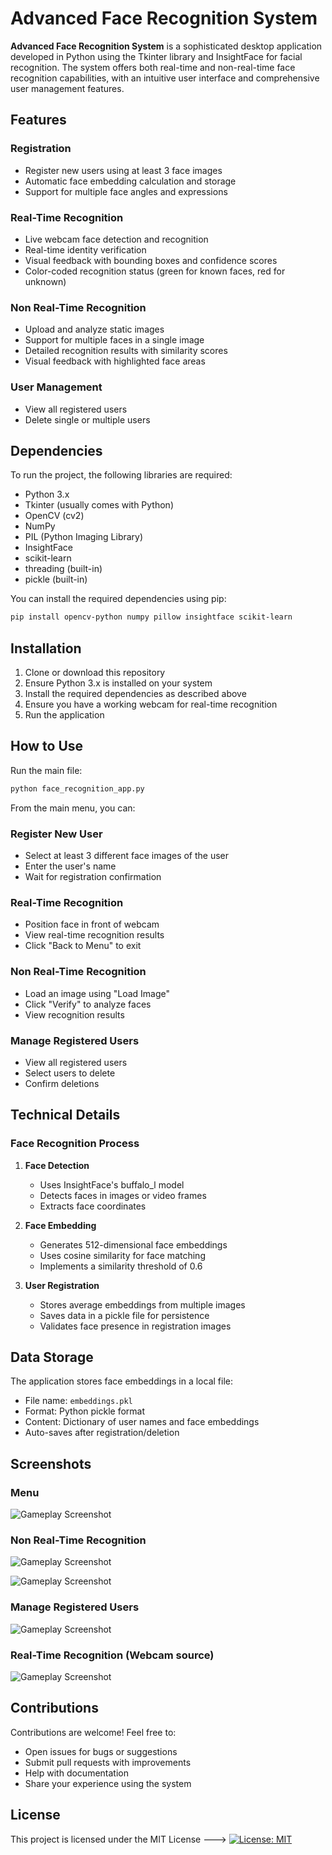 # Advanced Face Recognition System

**Advanced Face Recognition System** is a sophisticated desktop application developed in Python using the Tkinter library and InsightFace for facial recognition. The system offers both real-time and non-real-time face recognition capabilities, with an intuitive user interface and comprehensive user management features.

## Features

### Registration
- Register new users using at least 3 face images
- Automatic face embedding calculation and storage
- Support for multiple face angles and expressions

### Real-Time Recognition
- Live webcam face detection and recognition
- Real-time identity verification
- Visual feedback with bounding boxes and confidence scores
- Color-coded recognition status (green for known faces, red for unknown)

### Non Real-Time Recognition
- Upload and analyze static images
- Support for multiple faces in a single image
- Detailed recognition results with similarity scores
- Visual feedback with highlighted face areas

### User Management
- View all registered users
- Delete single or multiple users

## Dependencies

To run the project, the following libraries are required:

- Python 3.x
- Tkinter (usually comes with Python)
- OpenCV (cv2)
- NumPy
- PIL (Python Imaging Library)
- InsightFace
- scikit-learn
- threading (built-in)
- pickle (built-in)

You can install the required dependencies using pip:

```bash
pip install opencv-python numpy pillow insightface scikit-learn
```

## Installation

1. Clone or download this repository
2. Ensure Python 3.x is installed on your system
3. Install the required dependencies as described above
4. Ensure you have a working webcam for real-time recognition
5. Run the application

## How to Use

Run the main file:

```bash
python face_recognition_app.py
```

From the main menu, you can:

### Register New User
- Select at least 3 different face images of the user
- Enter the user's name
- Wait for registration confirmation

### Real-Time Recognition
- Position face in front of webcam
- View real-time recognition results
- Click "Back to Menu" to exit

### Non Real-Time Recognition
- Load an image using "Load Image"
- Click "Verify" to analyze faces
- View recognition results

### Manage Registered Users
- View all registered users
- Select users to delete
- Confirm deletions

## Technical Details

### Face Recognition Process

1. **Face Detection**
   - Uses InsightFace's buffalo_l model
   - Detects faces in images or video frames
   - Extracts face coordinates

2. **Face Embedding**
   - Generates 512-dimensional face embeddings
   - Uses cosine similarity for face matching
   - Implements a similarity threshold of 0.6

3. **User Registration**
   - Stores average embeddings from multiple images
   - Saves data in a pickle file for persistence
   - Validates face presence in registration images


## Data Storage

The application stores face embeddings in a local file:
- File name: `embeddings.pkl`
- Format: Python pickle format
- Content: Dictionary of user names and face embeddings
- Auto-saves after registration/deletion

## Screenshots
### Menu
![Gameplay Screenshot](screenshots/1.JPG)

### Non Real-Time Recognition 
![Gameplay Screenshot](screenshots/2.JPG)

![Gameplay Screenshot](screenshots/3.JPG)

### Manage Registered Users
![Gameplay Screenshot](screenshots/4.JPG)

### Real-Time Recognition (Webcam source)
![Gameplay Screenshot](screenshots/5.JPG)


## Contributions

Contributions are welcome! Feel free to:
- Open issues for bugs or suggestions
- Submit pull requests with improvements
- Help with documentation
- Share your experience using the system

## License

This project is licensed under the MIT License --->  [![License: MIT](https://img.shields.io/badge/License-MIT-yellow.svg)](https://opensource.org/licenses/MIT)
